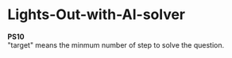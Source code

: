 # Lights-Out-with-AI-solver  
**PS10**  
"target" means the minmum number of step to solve the question.  
